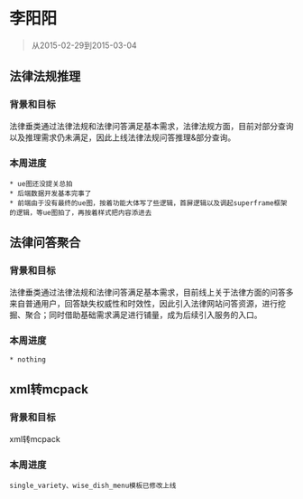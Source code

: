 # 李阳阳

> 从2015-02-29到2015-03-04

## 法律法规推理

### 背景和目标
法律垂类通过法律法规和法律问答满足基本需求，法律法规方面，目前对部分查询以及推理需求仍未满足，因此上线法律法规问答推理&部分查询。

### 本周进度

    * ue图还没提关总拍
    * 后端数据开发基本完事了
    * 前端由于没有最终的ue图，按着功能大体写了些逻辑，首屏逻辑以及调起superframe框架的逻辑，等ue图拍了，再按着样式把内容添进去

## 法律问答聚合

### 背景和目标

法律垂类通过法律法规和法律问答满足基本需求，目前线上关于法律方面的问答多来自普通用户，回答缺失权威性和时效性，因此引入法律网站问答资源，进行挖掘、聚合；同时借助基础需求满足进行铺量，成为后续引入服务的入口。

### 本周进度

    * nothing


## xml转mcpack

### 背景和目标

xml转mcpack

### 本周进度

    single_variety、wise_dish_menu模板已修改上线

